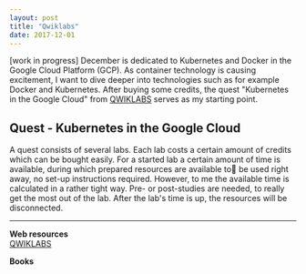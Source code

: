```yaml
---
layout: post
title: "Qwiklabs"
date: 2017-12-01
---
```


[work in progress] December is dedicated to Kubernetes and Docker in the Google Cloud Platform (GCP). As container technology is causing excitement, I want to dive deeper into technologies such as for example Docker and Kubernetes. After buying some credits, the quest "Kubernetes in the Google Cloud" from [QWIKLABS](https://run.qwiklab.com/dashboard) serves as my starting point.   

## Quest - Kubernetes in the Google Cloud
A quest consists of several labs. Each lab costs a certain amount of credits which can be bought easily. For a started lab a certain amount of time is available, during which prepared resources are available to be used right away, no set-up instructions required. However, to me the available time is calculated in a rather tight way. Pre- or post-studies are needed, to really get the most out of the lab. After the lab's time is up, the resources will be disconnected.   


------------------------------------------------------------------------------------------------------------------
**Web resources**   
[QWIKLABS](https://run.qwiklab.com/dashboard)

**Books**  